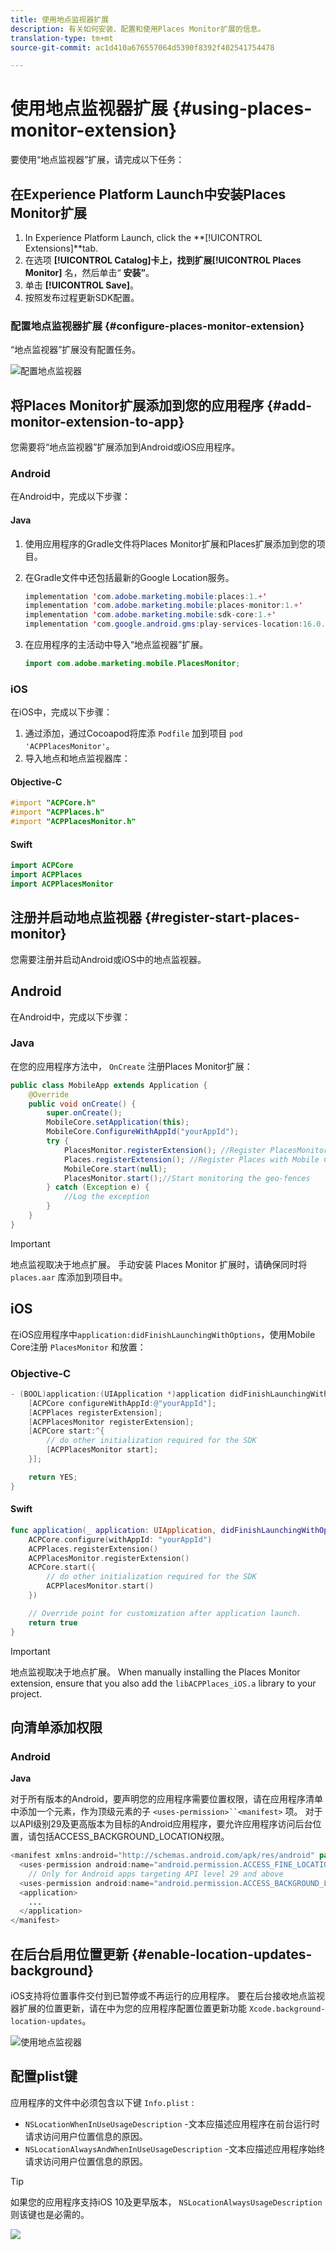```yaml
---
title: 使用地点监视器扩展
description: 有关如何安装、配置和使用Places Monitor扩展的信息。
translation-type: tm+mt
source-git-commit: ac1d410a676557064d5390f8392f402541754478

---
```



# 使用地点监视器扩展 {#using-places-monitor-extension}

要使用“地点监视器”扩展，请完成以下任务：

## 在Experience Platform Launch中安装Places Monitor扩展

1. In Experience Platform Launch, click the **[!UICONTROL Extensions]**tab.
1. 在选项 **[!UICONTROL Catalog]**卡上，找到扩展**[!UICONTROL Places Monitor]** 名，然后单击“ **安装”**。
1. 单击 **[!UICONTROL Save]**。
1. 按照发布过程更新SDK配置。

### 配置地点监视器扩展 {#configure-places-monitor-extension}

“地点监视器”扩展没有配置任务。

![配置地点监视器](/help/assets/configure_places_monitor.png)‌

## 将Places Monitor扩展添加到您的应用程序 {#add-monitor-extension-to-app}

您需要将“地点监视器”扩展添加到Android或iOS应用程序。

### Android

在Android中，完成以下步骤：

#### Java

1. 使用应用程序的Gradle文件将Places Monitor扩展和Places扩展添加到您的项目。

1. 在Gradle文件中还包括最新的Google Location服务。

   ```java
   implementation 'com.adobe.marketing.mobile:places:1.+'
   implementation 'com.adobe.marketing.mobile:places-monitor:1.+'
   implementation 'com.adobe.marketing.mobile:sdk-core:1.+'
   implementation 'com.google.android.gms:play-services-location:16.0.0'
   ```

1. 在应用程序的主活动中导入“地点监视器”扩展。

   ```java
   import com.adobe.marketing.mobile.PlacesMonitor;
   ```

### iOS

在iOS中，完成以下步骤：

1. 通过添加，通过Cocoapod将库添 `Podfile` 加到项目 `pod 'ACPPlacesMonitor'`。
1. 导入地点和地点监视器库：

#### Objective-C

```objectivec
#import "ACPCore.h"
#import "ACPPlaces.h"
#import "ACPPlacesMonitor.h"
```

#### Swift

```swift
import ACPCore
import ACPPlaces
import ACPPlacesMonitor
```


## 注册并启动地点监视器 {#register-start-places-monitor}

您需要注册并启动Android或iOS中的地点监视器。

## Android

在Android中，完成以下步骤：

### Java

在您的应用程序方法中， `OnCreate` 注册Places Monitor扩展：

```java
public class MobileApp extends Application {
    @Override
    public void onCreate() {
        super.onCreate();
        MobileCore.setApplication(this);
        MobileCore.ConfigureWithAppId("yourAppId");
        try {
            PlacesMonitor.registerExtension(); //Register PlacesMonitor with Mobile Core
            Places.registerExtension(); //Register Places with Mobile Core
            MobileCore.start(null);
            PlacesMonitor.start();//Start monitoring the geo-fences
        } catch (Exception e) {
            //Log the exception
        }
    }
}
```

>[!IMPORTANT]
>
>地点监视取决于地点扩展。 手动安装 Places Monitor 扩展时，请确保同时将 `places.aar` 库添加到项目中。

## iOS

在iOS应用程序中`application:didFinishLaunchingWithOptions`，使用Mobile Core注册 `PlacesMonitor` 和放置：

### Objective-C

```objectivec
- (BOOL)application:(UIApplication *)application didFinishLaunchingWithOptions:(NSDictionary*)launchOptions {
    [ACPCore configureWithAppId:@"yourAppId"];
    [ACPPlaces registerExtension];
    [ACPPlacesMonitor registerExtension];
    [ACPCore start:^{            
        // do other initialization required for the SDK
        [ACPPlacesMonitor start];
    }];

    return YES;
}
```

#### Swift

```swift
func application(_ application: UIApplication, didFinishLaunchingWithOptions launchOptions: [UIApplication.LaunchOptionsKey: Any]?) -> Bool {
    ACPCore.configure(withAppId: "yourAppId")
    ACPPlaces.registerExtension()       
    ACPPlacesMonitor.registerExtension()
    ACPCore.start({
        // do other initialization required for the SDK
        ACPPlacesMonitor.start()
    })

    // Override point for customization after application launch.        
    return true
}
```

>[!IMPORTANT]
>
>地点监视取决于地点扩展。 When manually installing the Places Monitor extension, ensure that you also add the `libACPPlaces_iOS.a` library to your project.


## 向清单添加权限

### Android

**Java**

对于所有版本的Android，要声明您的应用程序需要位置权限，请在应用程序清单中添加一个元素，作为顶级元素的子 `<uses-permission>``<manifest>` 项。 对于以API级别29及更高版本为目标的Android应用程序，要允许应用程序访问后台位置，请包括ACCESS_BACKGROUND_LOCATION权限。

```java
<manifest xmlns:android="http://schemas.android.com/apk/res/android" package="com.adobe.placesapp">
  <uses-permission android:name="android.permission.ACCESS_FINE_LOCATION" />
    // Only for Android apps targeting API level 29 and above
  <uses-permission android:name="android.permission.ACCESS_BACKGROUND_LOCATION" />
  <application>        
    ...    
  </application>
</manifest>
```


## 在后台启用位置更新 {#enable-location-updates-background}

iOS支持将位置事件交付到已暂停或不再运行的应用程序。 要在后台接收地点监视器扩展的位置更新，请在中为您的应用程序配置位置更新功能 `Xcode.background-location-updates`。

![使用地点监视器](/help/assets/using-the-places-monitor_1.png)

## 配置plist键

应用程序的文件中必须包含以下键 `Info.plist` :

* `NSLocationWhenInUseUsageDescription` -文本应描述应用程序在前台运行时请求访问用户位置信息的原因。
* `NSLocationAlwaysAndWhenInUseUsageDescription` -文本应描述应用程序始终请求访问用户位置信息的原因。

>[!TIP]
>
>如果您的应用程序支持iOS 10及更早版本， `NSLocationAlwaysUsageDescription` 则该键也是必需的。

![](/help/assets/using-the-places-monitor_2.png)
